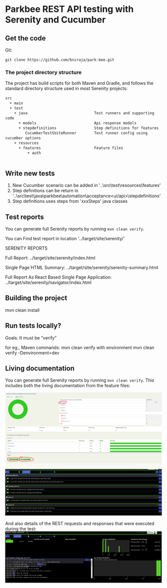 # Parkbee REST API testing with Serenity and Cucumber

## Get the code

Git:

    git clone https://github.com/bniraja/park-bee.git
   
### The project directory structure
The project has build scripts for both Maven and Gradle, and follows the standard directory structure used in most Serenity projects:
```Gherkin
src
  + main
  + test
    + java                              Test runners and supporting code
      + models                          Api response models
      + stepdefinitions                 Step definitions for features
         CucumberTestSUiteRunner        Test runner config using cucumber options
    + resources
      + features                        Feature files
          + auth
                      

```

## Write new tests
1. New Cucumber scenario can be added in '..\src\test\resources\features'
2. Step definitions can be return in '..\src\test\java\parkbee\automation\acceptance\<ui/api>\stepdefinitions'
3. Step definitions uses steps from 'xxxSteps' java classes 
 

## Test reports

You can generate full Serenity reports by running `mvn clean verify`. 

You can Find test report in location '../target/site/serenity/'

SERENITY REPORTS

Full Report: ../target/site/serenity/index.html

Single Page HTML Summary: ../target/site/serenity/serenity-summary.html

Full Report As React Based Single Page Application: ../target/site/serenity/navigator/index.html

## Building the project
mvn clean install

## Run tests locally?
Goals:
It must be “verify” 

for eg., Maven commands: mvn clean verify
with environment 
mvn clean verify -Denvironment=dev

## Living documentation
You can generate full Serenity reports by running `mvn clean verify`.
This includes both the living documentation from the feature files:

![img.png](src/docs/summary.png)
![img.png](src/docs/features-reactive.png)

And also details of the REST requests and responses that were executed during the test:
![img.png](src/docs/img.png)